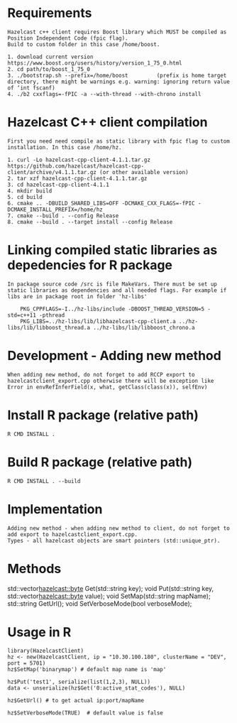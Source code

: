# Requirements

    Hazelcast c++ client requires Boost library which MUST be compiled as Position Independent Code (fpic flag). 
    Build to custom folder in this case /home/boost.

    1. download current version https://www.boost.org/users/history/version_1_75_0.html
    2. cd path/to/boost_1_75_0
    3. ./bootstrap.sh --prefix=/home/boost         (prefix is home target directory, there might be warnings e.g. warning: ignoring return value of ‘int fscanf)
    4. ./b2 cxxflags=-fPIC -a --with-thread --with-chrono install

# Hazelcast C++ client compilation

    First you need need compile as static library with fpic flag to custom installation. In this case /home/hz.

    1. curl -Lo hazelcast-cpp-client-4.1.1.tar.gz https://github.com/hazelcast/hazelcast-cpp-client/archive/v4.1.1.tar.gz (or other available version)
    2. tar xzf hazelcast-cpp-client-4.1.1.tar.gz
    3. cd hazelcast-cpp-client-4.1.1
    4. mkdir build
    5. cd build
    6. cmake .. -DBUILD_SHARED_LIBS=OFF -DCMAKE_CXX_FLAGS=-fPIC -DCMAKE_INSTALL_PREFIX=/home/hz
    7. cmake --build . --config Release
    8. cmake --build . --target install --config Release

# Linking compiled static libraries as depedencies for R package

    In package source code /src is file MakeVars. There must be set up static libraries as dependencies and all needed flags. For example if libs are in package root in folder 'hz-libs'

        PKG_CPPFLAGS=-I../hz-libs/include -DBOOST_THREAD_VERSION=5 -std=c++11 -pthread
        PKG_LIBS=../hz-libs/lib/libhazelcast-cpp-client.a ../hz-libs/lib/libboost_thread.a ../hz-libs/lib/libboost_chrono.a


# Development - Adding new method
    When adding new method, do not forget to add RCCP export to hazelcastclient_export.cpp otherwise there will be exception like Error in envRefInferField(x, what, getClass(class(x)), selfEnv)

# Install R package (relative path)

    R CMD INSTALL .

# Build R package (relative path)

    R CMD INSTALL . --build


# Implementation

    Adding new method - when adding new method to client, do not forget to add export to hazelcastclient_export.cpp.
    Types - all hazelcast objects are smart pointers (std::unique_ptr). 

# Methods

  std::vector<hazelcast::byte> Get(std::string key);
  void Put(std::string key, std::vector<hazelcast::byte> value);
  void SetMap(std::string mapName);
  std::string GetUrl();
  void SetVerboseMode(bool verboseMode); 

# Usage in R

    library(HazelcastClient)
    hz <- new(HazelcastClient, ip = "10.30.100.180", clusterName = "DEV", port = 5701)
    hz$SetMap('binarymap') # default map name is 'map'

    hz$Put('test1', serialize(list(1,2,3), NULL))
    data <- unserialize(hz$Get('0:active_stat_codes'), NULL)

    hz$GetUrl() # to get actual ip:port/mapName

    hz$SetVerboseMode(TRUE)  # default value is false


